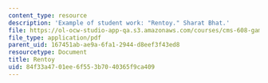 ```yaml
---
content_type: resource
description: 'Example of student work: "Rentoy." Sharat Bhat.'
file: https://ol-ocw-studio-app-qa.s3.amazonaws.com/courses/cms-608-game-design-spring-2008/84f33a4701ee6f553b7040365f9ca409_bhat1.pdf
file_type: application/pdf
parent_uid: 167451ab-ae9a-6fa1-2944-d8eef3f43ed8
resourcetype: Document
title: Rentoy
uid: 84f33a47-01ee-6f55-3b70-40365f9ca409
---
```

